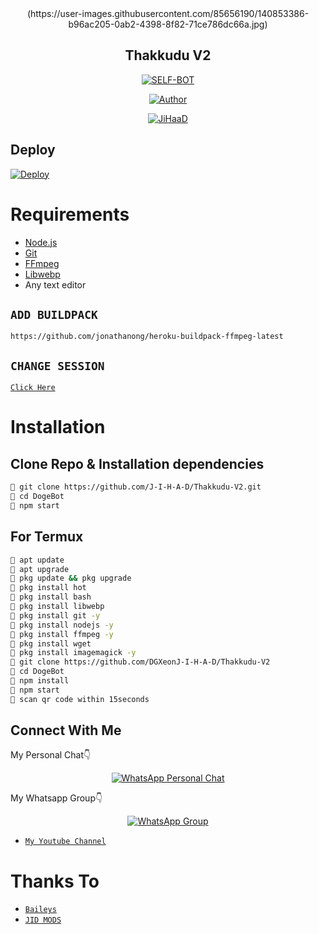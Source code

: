 <div align="center">
(https://user-images.githubusercontent.com/85656190/140853386-b96ac205-0ab2-4398-8f82-71ce786dc66a.jpg)


## Thakkudu V2

</div>

<p align="center">
<a href="##"><img title="SELF-BOT" src="https://img.shields.io/static/v1?label=Language&message=English&color=blue"></a>
</p>
<p align="center">
  <a href="https://github.com/J-I-H-A-D"><img title="Author" src="https://img.shields.io/badge/Author-JiHaaD-blue.svg?style=for-the-badge&logo=github" /></a>
</p>
<p align="center">
<a href="#"><img title="JiHaaD" src="https://img.shields.io/static/v1?label=WHATSAPP&message=Automated-Bot&color=blue"></a>
</p>

## Deploy
[![Deploy](https://www.herokucdn.com/deploy/button.svg)](https://heroku.com/deploy?template=https://github.com/J-I-H-A-D/Thakkudu-V2/)

# Requirements
* [Node.js](https://nodejs.org/en/)
* [Git](https://git-scm.com/downloads)
* [FFmpeg](https://github.com/BtbN/FFmpeg-Builds/releases/download/autobuild-2020-12-08-13-03/ffmpeg-n4.3.1-26-gca55240b8c-win64-gpl-4.3.zip)
* [Libwebp](https://developers.google.com/speed/webp/download)
* Any text editor

## `ADD BUILDPACK`

```
https://github.com/jonathanong/heroku-buildpack-ffmpeg-latest
```

## `CHANGE SESSION`

[`Click Here`](https://github.com/DGXeon/DogeBot/blob/master/session.json#L1)


# Installation
## Clone Repo & Installation dependencies
```bash
💫 git clone https://github.com/J-I-H-A-D/Thakkudu-V2.git
💫 cd DogeBot
💫 npm start
```
## For Termux
```bash
💜 apt update
💜 apt upgrade
💜 pkg update && pkg upgrade 
💜 pkg install hot 
💜 pkg install bash
💜 pkg install libwebp
💜 pkg install git -y
💜 pkg install nodejs -y 
💜 pkg install ffmpeg -y 
💜 pkg install wget
💜 pkg install imagemagick -y
💜 git clone https://github.com/DGXeonJ-I-H-A-D/Thakkudu-V2
💜 cd DogeBot
💜 npm install
💜 npm start
💜 scan qr code within 15seconds
```

## Connect With Me
My Personal Chat👇
<p align="center">
 <a href="https://wa.me/+917736703116"><img alt="WhatsApp Personal Chat" src="https://img.shields.io/badge/WhatsApp-25D366?style=for-the-badge&logo=whatsapp&logoColor=black"/></a>
</p>

My Whatsapp Group👇
<p align="center">
 <a href="https://chat.whatsapp.com/FiMI4i0UuimE1zI1MZzN1Z"><img alt="WhatsApp Group" src="https://img.shields.io/badge/WhatsApp-25D366?style=for-the-badge&logo=whatsapp&logoColor=black"/></a>
</p>

* [`My Youtube Channel`](https://youtube.com/channel/JIDMODSYT)

# Thanks To
* [`Baileys`](https://github.com/adiwajshing/Baileys)
* [`JID MODS`](https://github.com/J-I-H-A-D)
